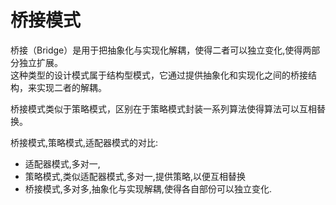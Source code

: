 # 桥接模式


桥接（Bridge）是用于把抽象化与实现化解耦，使得二者可以独立变化,使得两部分独立扩展。  
这种类型的设计模式属于结构型模式，它通过提供抽象化和实现化之间的桥接结构，来实现二者的解耦。

桥接模式类似于策略模式，区别在于策略模式封装一系列算法使得算法可以互相替换。

桥接模式,策略模式,适配器模式的对比:
- 适配器模式,多对一,
- 策略模式,类似适配器模式,多对一,提供策略,以便互相替换
- 桥接模式,多对多,抽象化与实现解耦,使得各自部份可以独立变化.
